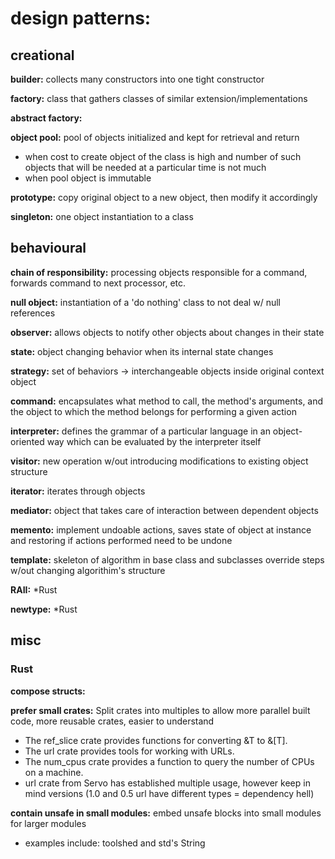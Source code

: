 # design patterns:



## creational

**builder:** collects many constructors into one tight constructor

**factory:** class that gathers classes of similar extension/implementations

**abstract factory:** 

**object pool:** pool of objects initialized and kept for retrieval and return
- when cost to create object of the class is high
and number of such objects that will be needed at a particular time is not much
- when pool object is immutable

**prototype:** copy original object to a new object, then modify it accordingly

**singleton:** one object instantiation to a class


## behavioural

**chain of responsibility:** processing objects responsible for a command,
forwards command to next processor, etc.

**null object:** instantiation of a 'do nothing' class to not deal w/ null references

**observer:** allows objects to notify other objects about changes in their state

**state:** object changing behavior when its internal state changes

**strategy:** set of behaviors -> interchangeable objects inside original context object

**command:** encapsulates what method to call, the method's arguments, 
and the object to which the method belongs for performing a given action

**interpreter:** defines the grammar of a particular language in an 
object-oriented way which can be evaluated by the interpreter itself

**visitor:** new operation w/out introducing modifications to existing object structure

**iterator:** iterates through objects

**mediator:** object that takes care of interaction between dependent objects

**memento:** implement undoable actions, saves state of object at instance and restoring if actions performed need to be undone

**template:** skeleton of algorithm in base class and subclasses override steps w/out changing algorithim's structure

**RAII:** *Rust 

**newtype:** *Rust  


## misc


### Rust
**compose structs:**

**prefer small crates:** Split crates into multiples to allow more parallel built code, more reusable crates, easier to understand
- The ref_slice crate provides functions for converting &T to &[T].
- The url crate provides tools for working with URLs.
- The num_cpus crate provides a function to query the number of CPUs on a machine.
- url crate from Servo has established multiple usage, however keep in mind versions (1.0 and 0.5 url have different types = dependency hell)

**contain unsafe in small modules:** embed unsafe blocks into small modules for larger modules
- examples include: toolshed and std's String
